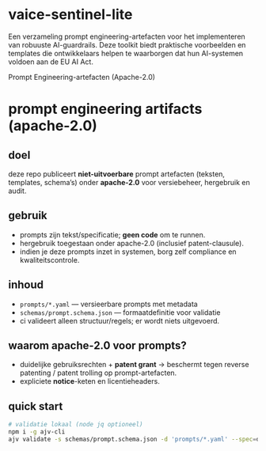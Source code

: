 # vaice-sentinel-lite

Een verzameling prompt engineering-artefacten voor het implementeren van robuuste AI-guardrails. Deze toolkit biedt praktische voorbeelden en templates die ontwikkelaars helpen te waarborgen dat hun AI-systemen voldoen aan de EU AI Act.

Prompt Engineering-artefacten (Apache-2.0)

# prompt engineering artifacts (apache-2.0)

## doel
deze repo publiceert **niet-uitvoerbare** prompt artefacten (teksten, templates, schema’s) onder **apache-2.0** voor versiebeheer, hergebruik en audit.

## gebruik
- prompts zijn tekst/specificatie; **geen code** om te runnen.
- hergebruik toegestaan onder apache-2.0 (inclusief patent-clausule).
- indien je deze prompts inzet in systemen, borg zelf compliance en kwaliteitscontrole.

## inhoud
- `prompts/*.yaml` — versieerbare prompts met metadata
- `schemas/prompt.schema.json` — formaatdefinitie voor validatie
- ci valideert alleen structuur/regels; er wordt niets uitgevoerd.

## waarom apache-2.0 voor prompts?
- duidelijke gebruiksrechten + **patent grant** → beschermt tegen reverse patenting / patent trolling op prompt-artefacten.
- expliciete **notice**-keten en licentieheaders.

## quick start
```bash
# validatie lokaal (node jq optioneel)
npm i -g ajv-cli
ajv validate -s schemas/prompt.schema.json -d 'prompts/*.yaml' --spec=draft2020
